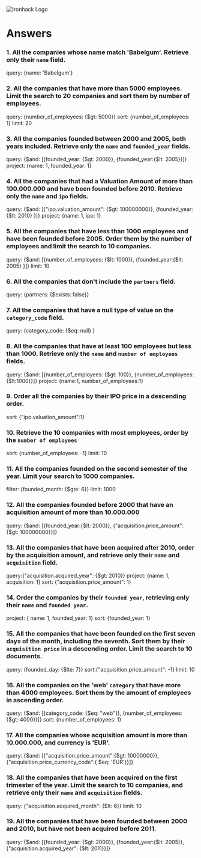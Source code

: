 ![Ironhack Logo](https://i.imgur.com/1QgrNNw.png)

# Answers

### 1. All the companies whose name match 'Babelgum'. Retrieve only their `name` field.

<!-- Your Code Goes Here -->
query: {name: 'Babelgum'}

### 2. All the companies that have more than 5000 employees. Limit the search to 20 companies and sort them by **number of employees**.

<!-- Your Code Goes Here -->
query: {number_of_employees: {$gt: 5000}}
sort: {number_of_employees: 1} 
limit: 20
### 3. All the companies founded between 2000 and 2005, both years included. Retrieve only the `name` and `founded_year` fields.

<!-- Your Code Goes Here -->
query: {$and: [{founded_year: {$gt: 2000}}, {founded_year:{$lt: 2005}}]}
project: {name: 1, founded_year: 1}


### 4. All the companies that had a Valuation Amount of more than 100.000.000 and have been founded before 2010. Retrieve only the `name` and `ipo` fields.

<!-- Your Code Goes Here -->
query: {$and: [{"ipo.valuation_amount": {$gt: 100000000}}, {founded_year:{$lt: 2010} }]}
project: {name: 1, ipo: 1}


### 5. All the companies that have less than 1000 employees and have been founded before 2005. Order them by the number of employees and limit the search to 10 companies.

<!-- Your Code Goes Here -->
query: {$and: [{number_of_employees: {$lt: 1000}}, {founded_year:{$lt: 2005} }]}
limit: 10


### 6. All the companies that don't include the `partners` field.

<!-- Your Code Goes Here -->
 query: {partners: {$exists: false}}


### 7. All the companies that have a null type of value on the `category_code` field.

<!-- Your Code Goes Here -->
query: {category_code: {$eq: null} }


### 8. All the companies that have at least 100 employees but less than 1000. Retrieve only the `name` and `number of employees` fields.

<!-- Your Code Goes Here -->
query: {$and: [{number_of_employees: {$gt: 100}}, {number_of_employees:{$lt:1000}}]}
project: {name:1, number_of_employees:1}

### 9. Order all the companies by their IPO price in a descending order.

<!-- Your Code Goes Here -->
sort: {"ipo.valuation_amount":1}

### 10. Retrieve the 10 companies with most employees, order by the `number of employees`

<!-- Your Code Goes Here -->
sort: {number_of_employees: -1}
limit: 10

### 11. All the companies founded on the second semester of the year. Limit your search to 1000 companies.

<!-- Your Code Goes Here -->
filter: {founded_month: {$gte: 6}}
limit: 1000

### 12. All the companies founded before 2000 that have an acquisition amount of more than 10.000.000

<!-- Your Code Goes Here -->
query: {$and: [{founded_year:{$lt: 2000}}, {"acquisition.price_amount": {$gt: 100000000}}]}


### 13. All the companies that have been acquired after 2010, order by the acquisition amount, and retrieve only their `name` and `acquisition` field.

<!-- Your Code Goes Here -->
query:{"acquisition.acquired_year": {$gt: 2010}}
project: {name: 1, acquisition: 1}
sort: {"acquisition.price_amount": 1}

### 14. Order the companies by their `founded year`, retrieving only their `name` and `founded year`.

<!-- Your Code Goes Here -->
project: { name: 1, founded_year: 1}
sort: {founded_year: 1}

### 15. All the companies that have been founded on the first seven days of the month, including the seventh. Sort them by their `acquisition price` in a descending order. Limit the search to 10 documents.

<!-- Your Code Goes Here -->
query: {founded_day: {$lte: 7}}
sort:{"acquisition.price_amount": -1}
limit: 10

### 16. All the companies on the 'web' `category` that have more than 4000 employees. Sort them by the amount of employees in ascending order.

<!-- Your Code Goes Here -->
query: {$and: [{category_code: {$eq: "web"}}, {number_of_employees: {$gt: 4000}}]}
sort: {number_of_employees: 1}


### 17. All the companies whose acquisition amount is more than 10.000.000, and currency is 'EUR'.

<!-- Your Code Goes Here -->
query: {$and: [{"acquisition.price_amount":{$gt: 10000000}}, {"acquisition.price_currency_code":{ $eq: 'EUR'}}]}


### 18. All the companies that have been acquired on the first trimester of the year. Limit the search to 10 companies, and retrieve only their `name` and `acquisition` fields.

<!-- Your Code Goes Here -->
query: {"acquisition.acquired_month": {$lt: 6}}
limit: 10

### 19. All the companies that have been founded between 2000 and 2010, but have not been acquired before 2011.

<!-- Your Code Goes Here -->
query: {$and: [{founded_year: {$gt: 2000}}, {founded_year:{$lt: 2005}}, {"acquisition.acquired_year": {$lt: 2011}}]}
